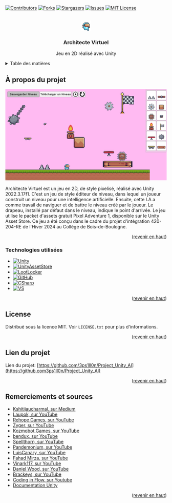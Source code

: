 
<a name="readme-top"></a>





[![Contributors][contributors-shield]][contributors-url]
[![Forks][forks-shield]][forks-url]
[![Stargazers][stars-shield]][stars-url]
[![Issues][issues-shield]][issues-url]
[![MIT License][license-shield]][license-url]




<br />
<div align="center">
  <a href="https://github.com/3ps1ll0n/Project_Unity_AI">
    <img src="Assets/Pixel Adventure 1/Assets/Main Characters/Virtual Guy/Fall (32x32).png" alt="Logo" width="32" height="32">
  </a>

<h3 align="center">Architecte Virtuel</h3>

  <p align="center">
    Jeu en 2D réalisé avec Unity
  </p>
</div>




<details>
  <summary>Table des matières</summary>
  <ol>
    <li>
      <a href="#about-the-project">À propos du projet</a>
      <ul>
        <li><a href="#built-with">Bâti avec</a></li>
      </ul>
    </li>
    <li><a href="#license">License</a></li>
    <li><a href="#contact">Lien du projet</a></li>
    <li><a href="#acknowledgments">Remerciements</a></li>
  </ol>
</details>



## À propos du projet

[![Product Name Screen Shot][product-screenshot]](https://example.com)

Architecte Virtuel est un jeu en 2D, de style pixelisé, réalisé avec Unity 2022.3.17f1. C'est un jeu de style éditeur de niveau, dans lequel un joueur construit un niveau pour une intelligence artificielle. Ensuite, cette I.A a comme travail de naviguer et de battre le niveau créé par le joueur. Le drapeau, installé par défaut dans le niveau, indique le point d'arrivée. Le jeu utilise le packet d'assets gratuit Pixel Adventure 1, disponible sur le Unity Asset Store. Ce jeu a été conçu dans le cadre du projet d'intégration 420-204-RE de l'Hiver 2024 au Collège de Bois-de-Boulogne. 

<p align="right">(<a href="#readme-top">revenir en haut</a>)</p>



### Technologies utilisées

* [![Unity][Unity]][Unity-url]
* [![UnityAssetStore][UnityAssetStore]][UnityAssetStore-url]
* [![LootLocker][LootLocker]][LootLocker]
* [![GitHub][GitHub]][GitHub-url]
* [![CSharp][CSharp]][CSharp-url]
* [![VS][VS]][VS-url]
<p align="right">(<a href="#readme-top">revenir en haut</a>)</p>




## License

Distribué sous la licence MIT. Voir `LICENSE.txt` pour plus d'informations.

<p align="right">(<a href="#readme-top">revenir en haut</a>)</p>




## Lien du projet

Lien du projet: [https://github.com/3ps1ll0n/Project_Unity_AI](https://github.com3ps1ll0n/Project_Unity_AI)

<p align="right">(<a href="#readme-top">revenir en haut</a>)</p>




## Remerciements et sources

* [Kshitijaucharmal, sur Medium](https://kshitijaucharmal21.medium.com/the-most-efficient-and-easy-way-to-write-the-neat-algorithm-in-python-fde6b7e0710a)
* [Laupok, sur YouTube](https://www.youtube.com/@Laupok)
* [Rehope Games, sur YouTube](https://www.youtube.com/@RehopeGames)
* [Zyger, sur YouTube](https://www.youtube.com/@ZygerGFX)
* [Kozmobot Games, sur YouTube](https://www.youtube.com/@kozmobotgames)
* [bendux, sur YouTube](https://www.youtube.com/@bendux)
* [Spellthorn, sur YouTube](https://www.youtube.com/@Spellthorn)
* [Pandemonium, sur YouTube](https://www.youtube.com/@PandemoniumGameDev)
* [LuisCanary, sur YouTube](https://www.youtube.com/@LuisCanary)
* [Fahad Mirza, sur YouTube](https://www.youtube.com/@fahadmirza8497)
* [Vinark117, sur YouTube](https://www.youtube.com/@VinarkDev)
* [Daniel Wood, sur YouTube](https://www.youtube.com/@danielkwood)
* [Brackeys, sur YouTube](https://www.youtube.com/@Brackeys)
* [Coding in Flow, sur Youtube](https://www.youtube.com/@codinginflow)
* [Documentation Unity](https://docs.unity.com/)

<p align="right">(<a href="#readme-top">revenir en haut</a>)</p>




[contributors-shield]: https://img.shields.io/github/contributors/3ps1ll0n/Project_Unity_AI.svg?style=for-the-badge
[contributors-url]: https://github.com/3ps1ll0n/Project_Unity_AI/graphs/contributors
[forks-shield]: https://img.shields.io/github/forks/3ps1ll0n/Project_Unity_AI.svg?style=for-the-badge
[forks-url]: https://github.com/3ps1ll0n/Project_Unity_AI/network/members
[stars-shield]: https://img.shields.io/github/stars/3ps1ll0n/Project_Unity_AI.svg?style=for-the-badge
[stars-url]: https://github.com/3ps1ll0n/Project_Unity_AI/stargazers
[issues-shield]: https://img.shields.io/github/issues/3ps1ll0n/Project_Unity_AI.svg?style=for-the-badge
[issues-url]: https://github.com/3ps1ll0n/Project_Unity_AI/issues
[license-shield]: https://img.shields.io/github/license/3ps1ll0n/Project_Unity_AI.svg?style=for-the-badge
[license-url]: https://github.com/3ps1ll0n/Project_Unity_AI/blob/master/LICENSE.txt
[product-screenshot]:Assets/Sprites/WWJdFQBHRoVKFmVRKRUBXePLZAtoUIvJ.png
[Unity]: https://img.shields.io/badge/Unity-000000?style=for-the-badge&logo=unity&logoColor=white
[Unity-url]: https://unity.com/
[LootLocker]: https://img.shields.io/badge/LootLocker%20-88CE02?style=for-the-badge
[LootLocker-url]: https://lootlocker.com/
[GitHub]: https://img.shields.io/badge/GitHub-35495E?style=for-the-badge&logo=github&logoColor=4FC08D
[GitHub-url]: https://github.com/
[UnityAssetStore]: https://img.shields.io/badge/Unity%20Asset%20Store-4A4A55?style=for-the-badge&logo=homeassistantcommunitystore&logoColor=white
[UnityAssetStore-url]: https://assetstore.unity.com/
[CSharp]: https://img.shields.io/badge/CSharp-DD0031?style=for-the-badge&logo=csharp&logoColor=white
[CSharp-url]: https://learn.microsoft.com/en-us/dotnet/csharp/
[VS]: https://img.shields.io/badge/Visual%20Studio-512BD4?style=for-the-badge&logo=visualstudio&logoColor=#512BD4
[VS-url]: https://visualstudio.microsoft.com/

